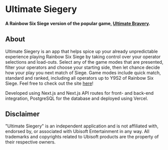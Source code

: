 # Ultimate Siegery
#### A Rainbow Six Siege version of the popular game, [Ultimate Bravery](https://www.ultimate-bravery.net/).

## About
Ultimate Siegery is an app that helps spice up your already unpredictable experience playing Rainbow Six Siege by taking control over your operator selections and load-outs. Select any of the game modes that are presented, filter your operators and choose your starting side, then let chance decide how your play you next match of Siege. Game modes include quick match, standard and ranked, including all operators up to Y9S2 of Rainbow Six Siege. Feel free to check out the site [here](https://ultimate-siegery.vercel.app/)!

Developed using Next.js and Next.js API routes for front- and back-end integration, PostgreSQL for the database and deployed using Vercel.

## Disclaimer
"Ultimate Siegery" is an independent application and is not affiliated with, endorsed by, or associated with Ubisoft Entertainment in any way. All trademarks and copyrights related to Ubisoft products are the property of their respective owners.


   

